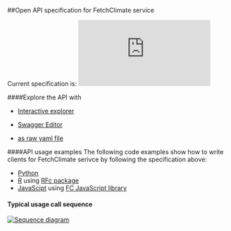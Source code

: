 ##Open API specification for FetchClimate service
  
Current specification is: ![Is spec valid](http://dgrechka.net/swagger_validator_content_type_proxy.php?url=https://raw.githubusercontent.com/dgrechka/FetchClimateAPI/master/API.yaml "spec status")  

####Explore the API with

  * [Interactive explorer](http://dgrechka.github.io/FetchClimateAPI/?url=https://raw.githubusercontent.com/dgrechka/FetchClimateAPI/master/API.yaml#!/Regular_user)

  * [Swagger Editor](http://editor.swagger.io/#/?import=https://raw.githubusercontent.com/dgrechka/FetchClimateAPI/master/API.yaml)
  
  * [as raw yaml file](https://raw.githubusercontent.com/dgrechka/FetchClimateAPI/master/API.yaml)

  

####API usage examples
The following code examples show how to write clients for FetchClimate serivce by following the specification above:

  * [Python](https://gist.github.com/vassilyl/ee9dbf136a82eddfe243b40508265ec0)
  * [R](https://gist.github.com/Pakillo/df07cd13a577f2a7d03657eaaf81512f#file-rfetchclimate-md) using [RFc package](https://github.com/dgrechka/RFc)
  * [JavaScipt](http://jsfiddle.net/sergey77/swePD/) using [FC JavaScript library](http://fc.itis.cs.msu.ru/scripts/request.js)


#### Typical usage call sequence
[![Sequence diagram](http://dgrechka.github.io/FetchClimateAPI/images/typical_fetch_sequence.png)](http://creately.com/diagram/inljda7n1/qBlmVJ58XxKbr3XJh4yZlc00SA%3D)
